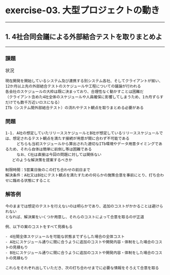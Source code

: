 # exercise-03. 大型プロジェクトの動き
________________________________________
## 1. 4社合同会議による外部結合テストを取りまとめよ
________________________________________
### 課題

状況

```text
現在開発を開始しているシステム及び連携する別システム各社、そしてクライアントが揃い、12か月以上先の外部結合テストのスケジュールや工程についての議論が行われる
各会社のスケジュールの大枠は既に決まっており、合理性なく動かすことは困難だ
（クライアント含めた4社全体のスケジュールや人員確保に影響してしまうため、1カ月ずらすだけでも数千万近いロスになる）
ITb（システム間外部結合テスト）の流れやテスト観点を取りまとめる必要がある
```

### 問題

```text
1-1. A社の想定していたリリーススケジュールとB社が想定しているリリーススケジュールでは、想定されるテスト観点を満たす接続が用意が間に合わず不可能である
     どちらも当初スケジュールから算出された適切なITb環境やデータ用意タイミングであるため、それら自体は簡単に前倒し等は困難である
     なお、C社は直接は今回の問題に対しては関係ない
   どのような解決策を提案するべきか

制限時間：5営業日後のこの打ち合わせの前日まで
解決条件：A社又はB社にテスト観点を満たすための何らかの施策合意を事前にとり、打ち合わせに臨める状態にすること
```

### 解答例

```text
今のままでは想定のテストを行えないのは明らかであり、追加のコストがかかることは避けられない
となれば、解決案をいくつか用意し、それらのコストによって合意を取るのが正道

例、以下の案のコストをすべて見積もる

- 4社間全体スケジュールを可能な状態までずらした場合の全体コスト
- A社にスケジュール通りに間に合うように追加のコストや開発内容・体制をした場合のコストの見積もり
- B社にスケジュール通りに間に合うように追加のコストや開発内容・体制をした場合のコストの見積もり

これらをそれぞれ出していただき、次の打ち合わせまでに必要な情報をそろえて合意を取る
```